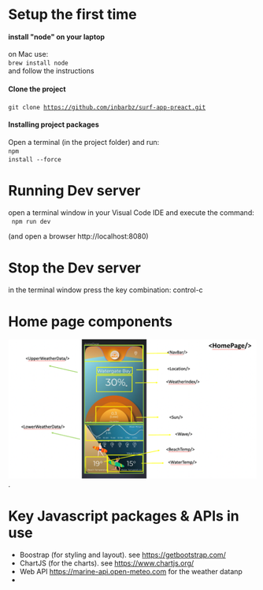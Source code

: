 
# Setup the first time

#### install "node" on your laptop
on Mac use:
<br/>
<code>brew install node</code>
<br/>
and follow the instructions

#### Clone the project
<code>git clone https://github.com/inbarbz/surf-app-preact.git</code>

#### Installing project packages
Open a terminal (in the project folder) and run:
<br/>
<code>npm install --force</code>

# Running Dev server
open a terminal window in your Visual Code IDE and execute the command:
<br/>
<code>
npm run dev 
</code>

(and open a browser http://localhost:8080)

# Stop the Dev server
in the terminal window press the key combination:
control-c


# Home page components

![Home page Components](homePageComponents.png "React Components").

# Key Javascript packages & APIs in use
- Boostrap (for styling and layout). see https://getbootstrap.com/
- ChartJS (for the charts). see https://www.chartjs.org/
- Web API https://marine-api.open-meteo.com for the weather datanp
- 

